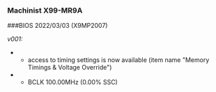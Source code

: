 ### Machinist X99-MR9A
###BIOS 2022/03/03 (X9MP2007)

*v001:*
* + access to timing settings is now available (item name "Memory Timings & Voltage Override")
* + BCLK 100.00MHz (0.00% SSC)